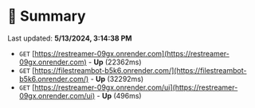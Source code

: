 # 📖 Summary
Last updated: **5/13/2024, 3:14:38 PM**

- `GET` [https://restreamer-09gx.onrender.com](https://restreamer-09gx.onrender.com) - **Up** (22362ms)
- `GET` [https://filestreambot-b5k6.onrender.com/](https://filestreambot-b5k6.onrender.com/) - **Up** (32292ms)
- `GET` [https://restreamer-09gx.onrender.com/ui](https://restreamer-09gx.onrender.com/ui) - **Up** (496ms)

